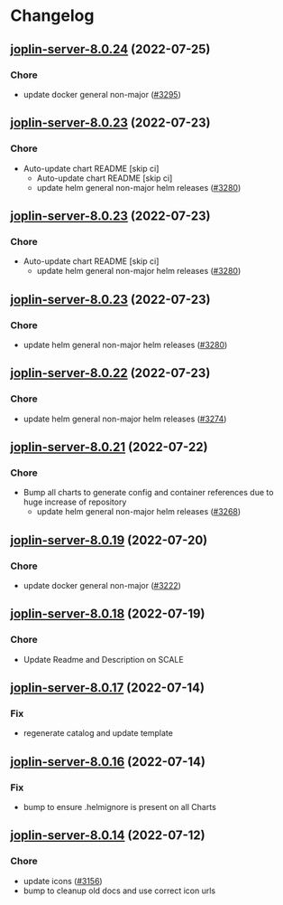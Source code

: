 # Changelog



## [joplin-server-8.0.24](https://github.com/truecharts/apps/compare/joplin-server-8.0.23...joplin-server-8.0.24) (2022-07-25)

### Chore

- update docker general non-major ([#3295](https://github.com/truecharts/apps/issues/3295))




## [joplin-server-8.0.23](https://github.com/truecharts/apps/compare/joplin-server-8.0.22...joplin-server-8.0.23) (2022-07-23)

### Chore

- Auto-update chart README [skip ci]
  - Auto-update chart README [skip ci]
  - update helm general non-major helm releases ([#3280](https://github.com/truecharts/apps/issues/3280))




## [joplin-server-8.0.23](https://github.com/truecharts/apps/compare/joplin-server-8.0.22...joplin-server-8.0.23) (2022-07-23)

### Chore

- Auto-update chart README [skip ci]
  - update helm general non-major helm releases ([#3280](https://github.com/truecharts/apps/issues/3280))




## [joplin-server-8.0.23](https://github.com/truecharts/apps/compare/joplin-server-8.0.22...joplin-server-8.0.23) (2022-07-23)

### Chore

- update helm general non-major helm releases ([#3280](https://github.com/truecharts/apps/issues/3280))




## [joplin-server-8.0.22](https://github.com/truecharts/apps/compare/joplin-server-8.0.21...joplin-server-8.0.22) (2022-07-23)

### Chore

- update helm general non-major helm releases ([#3274](https://github.com/truecharts/apps/issues/3274))




## [joplin-server-8.0.21](https://github.com/truecharts/apps/compare/joplin-server-8.0.19...joplin-server-8.0.21) (2022-07-22)

### Chore

- Bump all charts to generate config and container references due to huge increase of repository
  - update helm general non-major helm releases ([#3268](https://github.com/truecharts/apps/issues/3268))



## [joplin-server-8.0.19](https://github.com/truecharts/apps/compare/joplin-server-8.0.18...joplin-server-8.0.19) (2022-07-20)

### Chore

- update docker general non-major ([#3222](https://github.com/truecharts/apps/issues/3222))



## [joplin-server-8.0.18](https://github.com/truecharts/apps/compare/joplin-server-8.0.17...joplin-server-8.0.18) (2022-07-19)

### Chore

- Update Readme and Description on SCALE



## [joplin-server-8.0.17](https://github.com/truecharts/apps/compare/joplin-server-8.0.16...joplin-server-8.0.17) (2022-07-14)

### Fix

- regenerate catalog and update template



## [joplin-server-8.0.16](https://github.com/truecharts/apps/compare/joplin-server-8.0.14...joplin-server-8.0.16) (2022-07-14)

### Fix

- bump to ensure .helmignore is present on all Charts



## [joplin-server-8.0.14](https://github.com/truecharts/apps/compare/joplin-server-8.0.12...joplin-server-8.0.14) (2022-07-12)

### Chore

- update icons ([#3156](https://github.com/truecharts/apps/issues/3156))
- bump to cleanup old docs and use correct icon urls
